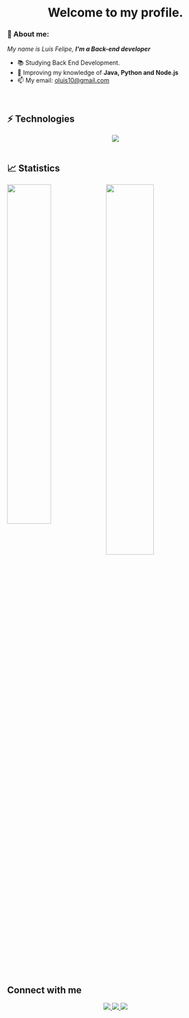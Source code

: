 <h1 align='center'> Welcome to my profile. </h1>

### 👋 About me:

<p>
  <em>
    My name is Luís Felipe, <strong>I'm a Back-end developer</strong>
  </em>
</p>
 
- 📚 Studying Back End Development.
- 🚀 Improving my knowledge of <strong>Java, Python and Node.js</strong>
- 📫 My email: oluis10@gmail.com

<br>

## ⚡ Technologies

<div align="center">
  <img src="https://skillicons.dev/icons?i=java,python,nodejs,git,github"></img>
</div>
  
<br>

## 📈 Statistics

<img align="left" width="45%" src="https://github-readme-stats.vercel.app/api?username=iluiszin&show_icons=true&theme=merko"></img>

<img width="47%" src="https://github-readme-stats.vercel.app/api/top-langs/?username=iluiszin&layout=compact&theme=merko"></img>



##  Connect with me

<div align="center">
  <p>
<a href="https://www.linkedin.com/in/luisfdeveloper/"> 
	<img src="https://img.shields.io/badge/LinkedIn-0077B5?style=for-the-badge&logo=linkedin&logoColor=white" />
<a href="mailto:oluis10@gmail.com"> 
	<img src="https://img.shields.io/badge/Gmail-D14836?style=for-the-badge&logo=gmail&logoColor=white" />
 <a/>
 <a href="https://www.instagram.com/iluiszin/"> 
	<img src="https://img.shields.io/badge/Instagram-E4405F?style=for-the-badge&logo=instagram&logoColor=white" />
 <a/><br><br>
</div>
